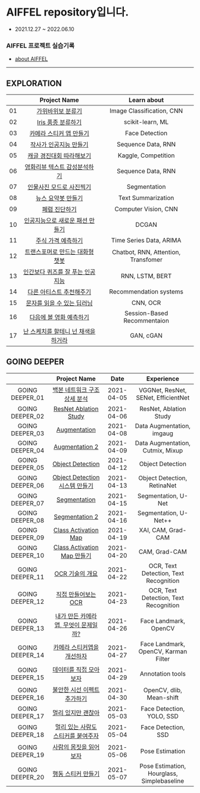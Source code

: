 # AIFFEL repository입니다.

* 2021.12.27 ~ 2022.06.10

### AIFFEL 프로젝트 실습기록

* [about AIFFEL](https://aiffel.io/)

---
## EXPLORATION

|  |               Project Name                    |       Learn about       |
|:--:|:---------------------------------------------:|:----------------------:|
|01|[가위바위보 분류기](./Exploration/[01]rock_scissor_paper.ipynb)            |Image Classification, CNN|
|02|[Iris 품종 분류하기](./exploration_02)           |scikit-learn, ML        |
|03|[카메라 스티커 앱 만들기](./exploration_03)       |Face Detection          |
|04|[작사가 인공지능 만들기](./exploration_06)        |Sequence Data, RNN     |
|05|[캐글 경진대회 따라해보기](./exploration_09)      |Kaggle, Competition    |
|06|[영화리뷰 텍스트 감성분석하기](./exploration_04)  |Sequence Data, RNN      |
|07|[인물사진 모드로 사진찍기](./exploration_10)      |Segmentation           |
|08|[뉴스 요약봇 만들기](./exploration_11)           |Text Summarization     |
|09|[폐렴 진단하기](./exploration_14)                |Computer Vision, CNN   |
|10|[인공지능으로 새로운 패션 만들기](./exploration_12) |DCGAN                  |
|11|[주식 가격 예측하기](./exploration_13)           |Time Series Data, ARIMA|
|12|[트랜스포머로 만드는 대화형 챗봇](./exploration_15)|Chatbot, RNN, Attention, Transfomer|
|13|[인간보다 퀴즈를 잘 푸는 인공지능](./exploration_19) |RNN, LSTM, BERT      |
|14|[다른 아티스트 추천해주기](./exploration_08)      |Recommendation systems |
|15|[문자를 읽을 수 있는 딥러닝](./exploration_18)    |CNN, OCR                |
|16|[다음에 볼 영화 예측하기](./exploration_17)       |Session-Based Recommentaion|
|17|[난 스케치를 할테니 넌 채색을 하거라](./exploration_20)|GAN, cGAN           |


## GOING DEEPER

|               |               Project Name                       |  Date    |              Experience           |
|:-------------:|:------------------------------------------------:|:--------:|:---------------------------------:|
|GOING DEEPER_01|[백본 네트워크 구조 상세 분석](./going_deeper_01)   |2021-04-05|VGGNet, ResNet, SENet, EfficientNet|
|GOING DEEPER_02|[ResNet Ablation Study](./going_deeper_02)        |2021-04-06|ResNet, Ablation Study             |
|GOING DEEPER_03|[Augmentation](./going_deeper_03)                 |2021-04-08|Data Augmentation, imgaug          |
|GOING DEEPER_04|[Augmentation 2](./going_deeper_04)               |2021-04-09|Data Augmentation, Cutmix, Mixup   |
|GOING DEEPER_05|[Object Detection](./going_deeper_05)             |2021-04-12|Object Detection                   |
|GOING DEEPER_06|[Object Detection 시스템 만들기](./going_deeper_06)|2021-04-13|Object Detection, RetinaNet        |
|GOING DEEPER_07|[Segmentation](./going_deeper_07)                 |2021-04-15|Segmentation, U-Net                |
|GOING DEEPER_08|[Segmentation 2](./going_deeper_08)               |2021-04-16|Segmentation, U-Net++              |
|GOING DEEPER_09|[Class Activation Map](./going_deeper_09)         |2021-04-19|XAI, CAM, Grad-CAM                 |
|GOING DEEPER_10|[Class Activation Map 만들기](./going_deeper_10)  |2021-04-20|CAM, Grad-CAM                       |
|GOING DEEPER_11|[OCR 기술의 개요](./going_deeper_11)               |2021-04-22|OCR, Text Detection, Text Recognition|
|GOING DEEPER_12|[직접 만들어보는 OCR](./going_deeper_12)           |2021-04-23|OCR, Text Detection, Text Recognition|
|GOING DEEPER_13|[내가 만든 카메라앱, 무엇이 문제일까?](./going_deeper_13)|2021-04-26|Face Landmark, OpenCV           |
|GOING DEEPER_14|[카메라 스티커앱을 개선하자](./going_deeper_14)    |2021-04-27|Face Landmark, OpenCV, Karman Filter |
|GOING DEEPER_15|[데이터를 직접 모아보자](./going_deeper_15)        |2021-04-29|Annotation tools                     |
|GOING DEEPER_16|[불안한 시선 이펙트 추가하기](./going_deeper_16)   |2021-04-30|OpenCV, dlib, Mean-shift             |
|GOING DEEPER_17|[멀리 있지만 괜찮아](./going_deeper_17)            |2021-05-03|Face Detection, YOLO, SSD            |
|GOING DEEPER_18|[멀리 있는 사람도 스티커를 붙여주자](./going_deeper_18)|2021-05-04|Face Detection, SSD               |
|GOING DEEPER_19|[사람의 몸짓을 읽어보자](./going_deeper_19)        |2021-05-06|Pose Estimation                      |
|GOING DEEPER_20|[행동 스티커 만들기](./going_deeper_20)            |2021-05-07|Pose Estimation, Hourglass, Simplebaseline|



